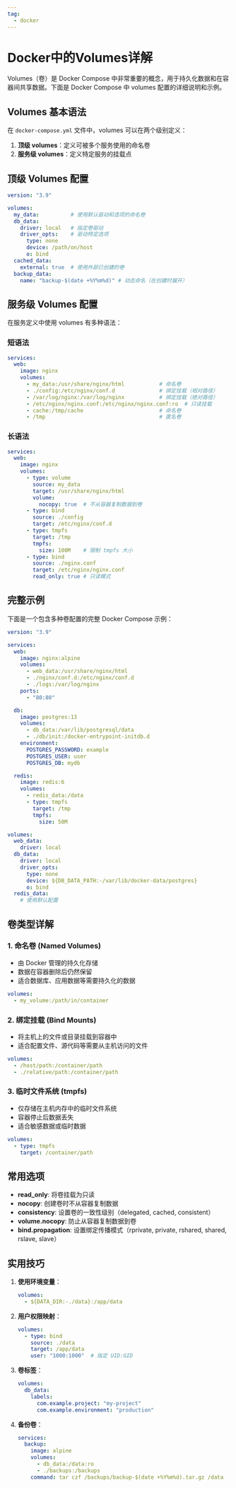 ```yaml
---
tag:
  - docker
---
```


# Docker中的Volumes详解

Volumes（卷）是 Docker Compose 中非常重要的概念，用于持久化数据和在容器间共享数据。下面是 Docker Compose 中 volumes 配置的详细说明和示例。

## Volumes 基本语法

在 `docker-compose.yml` 文件中，volumes 可以在两个级别定义：

1. **顶级 volumes**：定义可被多个服务使用的命名卷
2. **服务级 volumes**：定义特定服务的挂载点

## 顶级 Volumes 配置

```yaml
version: "3.9"

volumes:
  my_data:          # 使用默认驱动和选项的命名卷
  db_data:
    driver: local   # 指定卷驱动
    driver_opts:    # 驱动特定选项
      type: none
      device: /path/on/host
      o: bind
  cached_data:
    external: true  # 使用外部已创建的卷
  backup_data:
    name: "backup-$(date +%Y%m%d)" # 动态命名（在创建时展开）
```

## 服务级 Volumes 配置

在服务定义中使用 volumes 有多种语法：

### 短语法

```yaml
services:
  web:
    image: nginx
    volumes:
      - my_data:/usr/share/nginx/html           # 命名卷
      - ./config:/etc/nginx/conf.d              # 绑定挂载（相对路径）
      - /var/log/nginx:/var/log/nginx           # 绑定挂载（绝对路径）
      - /etc/nginx/nginx.conf:/etc/nginx/nginx.conf:ro  # 只读挂载
      - cache:/tmp/cache                        # 命名卷
      - /tmp                                    # 匿名卷
```

### 长语法

```yaml
services:
  web:
    image: nginx
    volumes:
      - type: volume
        source: my_data
        target: /usr/share/nginx/html
        volume:
          nocopy: true  # 不从容器复制数据到卷
      - type: bind
        source: ./config
        target: /etc/nginx/conf.d
      - type: tmpfs
        target: /tmp
        tmpfs:
          size: 100M    # 限制 tmpfs 大小
      - type: bind
        source: ./nginx.conf
        target: /etc/nginx/nginx.conf
        read_only: true # 只读模式
```

## 完整示例

下面是一个包含多种卷配置的完整 Docker Compose 示例：

```yaml
version: "3.9"

services:
  web:
    image: nginx:alpine
    volumes:
      - web_data:/usr/share/nginx/html
      - ./nginx/conf.d:/etc/nginx/conf.d
      - ./logs:/var/log/nginx
    ports:
      - "80:80"

  db:
    image: postgres:13
    volumes:
      - db_data:/var/lib/postgresql/data
      - ./db/init:/docker-entrypoint-initdb.d
    environment:
      POSTGRES_PASSWORD: example
      POSTGRES_USER: user
      POSTGRES_DB: mydb

  redis:
    image: redis:6
    volumes:
      - redis_data:/data
      - type: tmpfs
        target: /tmp
        tmpfs:
          size: 50M

volumes:
  web_data:
    driver: local
  db_data:
    driver: local
    driver_opts:
      type: none
      device: ${DB_DATA_PATH:-/var/lib/docker-data/postgres}
      o: bind
  redis_data:
    # 使用默认配置
```

## 卷类型详解

### 1. 命名卷 (Named Volumes)

- 由 Docker 管理的持久化存储
- 数据在容器删除后仍然保留
- 适合数据库、应用数据等需要持久化的数据

```yaml
volumes:
  - my_volume:/path/in/container
```

### 2. 绑定挂载 (Bind Mounts)

- 将主机上的文件或目录挂载到容器中
- 适合配置文件、源代码等需要从主机访问的文件

```yaml
volumes:
  - /host/path:/container/path
  - ./relative/path:/container/path
```

### 3. 临时文件系统 (tmpfs)

- 仅存储在主机内存中的临时文件系统
- 容器停止后数据丢失
- 适合敏感数据或临时数据

```yaml
volumes:
  - type: tmpfs
    target: /container/path
```

## 常用选项

- **read_only**: 将卷挂载为只读
- **nocopy**: 创建卷时不从容器复制数据
- **consistency**: 设置卷的一致性级别（delegated, cached, consistent）
- **volume.nocopy**: 防止从容器复制数据到卷
- **bind.propagation**: 设置绑定传播模式（rprivate, private, rshared, shared, rslave, slave）

## 实用技巧

1. **使用环境变量**：
   ```yaml
   volumes:
     - ${DATA_DIR:-./data}:/app/data
   ```

2. **用户权限映射**：
   ```yaml
   volumes:
     - type: bind
       source: ./data
       target: /app/data
       user: "1000:1000"  # 指定 UID:GID
   ```

3. **卷标签**：
   ```yaml
   volumes:
     db_data:
       labels:
         com.example.project: "my-project"
         com.example.environment: "production"
   ```

4. **备份卷**：
   ```yaml
   services:
     backup:
       image: alpine
       volumes:
         - db_data:/data:ro
         - ./backups:/backups
       command: tar czf /backups/backup-$(date +%Y%m%d).tar.gz /data
   ```
